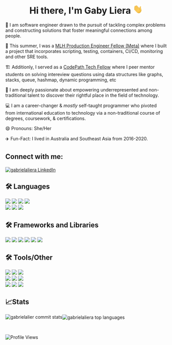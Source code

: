<h1 align="center"> Hi there, I'm Gaby Liera <img src="https://raw.githubusercontent.com/gabrielaliera/gabrielaliera/master/wave.gif" width="30px"></h1>

🔭 I am software engineer drawn to the pursuit of tackling complex problems and constructing solutions that foster meaningful connections among people.</br>

🌱 This summer, I was a [MLH Production Engineer Fellow (Meta)](https://fellowship.mlh.io/programs/site-reliability-engineering) where I built a project that incorporates scripting, testing, containers, CI/CD, monitoring and other SRE tools.<br>

🏗️ Additionly, I served as a [CodePath Tech Fellow](https://www.codepath.org/tech-fellow-program) where I peer mentor students on solving intereview questions using data structures like graphs, stacks, queue, hashmap, dynamic programming, etc <br>

💖 I am deeply passionate about empowering underrepresented and non-traditional talent to discover their rightful place in the field of technology.<br>

💻 I am a career-changer & *mostly* self-taught programmer who pivoted from international education to technology via a non-traditional course of degrees, coursework, & certifications. <br>

😄 Pronouns: She/Her <br>

:airplane: Fun-Fact: I lived in Australia and Southeast Asia from 2016-2020.
 
<h2>Connect with me:</h2> <a href="https://www.linkedin.com/in/gabrielaliera/" target="blank"><img align="center" src="https://raw.githubusercontent.com/rahuldkjain/github-profile-readme-generator/master/src/images/icons/Social/linked-in-alt.svg" alt="gabrielaliera LinkedIn" height="30" width="40" /></a>

## :hammer_and_wrench: Languages
<div styles="display:flex">
<img src="https://img.shields.io/badge/Java-ED8B00?style=for-the-badge&logo=java&logoColor=white" />
<img src="https://img.shields.io/badge/Kotlin-0095D5?&style=for-the-badge&logo=kotlin&logoColor=white" />
<img src="https://img.shields.io/badge/Python-FFD43B?style=for-the-badge&logo=python&logoColor=blue" />
 <img src="https://img.shields.io/badge/GNU%20Bash-4EAA25?style=for-the-badge&logo=GNU%20Bash&logoColor=white" />
 <br>
<img src="https://img.shields.io/badge/JavaScript-323330?style=for-the-badge&logo=javascript&logoColor=F7DF1E" />
<img src="https://img.shields.io/badge/HTML5-E34F26?style=for-the-badge&logo=html5&logoColor=white" />
<img src="https://img.shields.io/badge/CSS3-1572B6?style=for-the-badge&logo=css3&logoColor=white" />


## :hammer_and_wrench: Frameworks and Libraries
<img src="https://img.shields.io/badge/React-20232A?style=for-the-badge&logo=react&logoColor=61DAFB"/>
<img src="https://img.shields.io/badge/Flask-000000?style=for-the-badge&logo=flask&logoColor=white" />
<img src="https://img.shields.io/badge/Bootstrap-563D7C?style=for-the-badge&logo=bootstrap&logoColor=white" />
<img src="https://img.shields.io/badge/Numpy-777BB4?style=for-the-badge&logo=numpy&logoColor=white"/>
<img src="https://img.shields.io/badge/Pandas-2C2D72?style=for-the-badge&logo=pandas&logoColor=white" />
<img src="https://img.shields.io/badge/scikit_learn-F7931E?style=for-the-badge&logo=scikit-learn&logoColor=white" />


  
## :hammer_and_wrench: Tools/Other
<img src="https://img.shields.io/badge/VSCode-0078D4?style=for-the-badge&logo=visual%20studio%20code&logoColor=white" />
<img src="https://img.shields.io/badge/Android_Studio-3DDC84?style=for-the-badge&logo=android-studio&logoColor=white" />
<img src="https://img.shields.io/badge/Jupyter-F37626.svg?&style=for-the-badge&logo=Jupyter&logoColor=white" />
<br>
<img src="https://img.shields.io/badge/Linux-FCC624?style=for-the-badge&logo=linux&logoColor=black" />
<img src="https://img.shields.io/badge/VirtualBox-21416b?style=for-the-badge&logo=VirtualBox&logoColor=white" />
<img src="https://img.shields.io/badge/Amazon_AWS-FF9900?style=for-the-badge&logo=amazonaws&logoColor=white" />
<br>
<img src="https://img.shields.io/badge/MariaDB-003545?style=for-the-badge&logo=mariadb&logoColor=white" />
<img src="https://img.shields.io/badge/MySQL-005C84?style=for-the-badge&logo=mysql&logoColor=white" />

<img src="https://img.shields.io/badge/Docker-2CA5E0?style=for-the-badge&logo=docker&logoColor=white" />


## :chart_with_upwards_trend:Stats 

<p>
  <img align="left" src="https://github-readme-stats.vercel.app/api?username=gabrielaliera&theme=react&show_icons=true&hide_border=false&count_private=true" alt="gabrielalier commit stats"/>
</p>
<p>
 <img align="center" src="https://github-readme-stats.vercel.app/api/top-langs/?username=gabrielaliera&hide=jupyter%20notebook&theme=react&show_icons=true&hide_border=false&exclude_repo=DataStructures_Algorithms_Class&layout=compact" alt="gabrielaliera top languages"/>
</p>
<br/>  

 ![Profile Views](https://komarev.com/ghpvc/?username=gabrielaliera)


<!--

**gabrielaliera/gabrielaliera** is a ✨ _special_ ✨ repository because its `README.md` (this file) appears on your GitHub profile.
[![My GitHub stats-Light](https://github-readme-stats.vercel.app/api?username=gabrielaliera&show_icons=true&theme=default#gh-light-mode-only)](https://github.com/gabrielaliera/github-readme-stats#gh-light-mode-only)
Here are some ideas to get you started:

- 🔭 I’m a Computer Programming and Computer Science student at Mount San Antonio College
- 🌱 I’m currently learning ...
- 👯 I’m looking to collaborate on ...
- 🤔 I’m looking for help with ...
- 💬 Ask me about ...
- 📫 How to reach me: ...
- 😄 Pronouns: ...
- ⚡ Fun fact: I lived in Australia and South East Asia from 2016-2020
👋👋
-->

